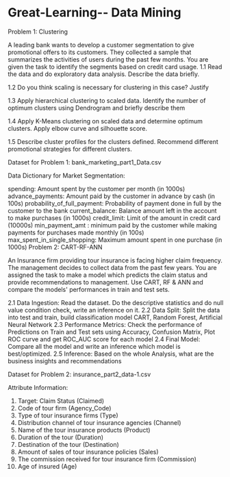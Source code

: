 # Great-Learning-- Data Mining

Problem 1: Clustering

A leading bank wants to develop a customer segmentation to give promotional offers to its customers. They collected a sample that summarizes the activities of users during the past few months. You are given the task to identify the segments based on credit card usage.
1.1 Read the data and do exploratory data analysis. Describe the data briefly.

1.2  Do you think scaling is necessary for clustering in this case? Justify

1.3 Apply hierarchical clustering to scaled data. Identify the number of optimum clusters using Dendrogram and briefly describe them

1.4 Apply K-Means clustering on scaled data and determine optimum clusters. Apply elbow curve and silhouette score.

1.5 Describe cluster profiles for the clusters defined. Recommend different promotional strategies for different clusters.

Dataset for Problem 1: bank_marketing_part1_Data.csv

Data Dictionary for Market Segmentation:

spending: Amount spent by the customer per month (in 1000s)
advance_payments: Amount paid by the customer in advance by cash (in 100s)
probability_of_full_payment: Probability of payment done in full by the customer to the bank
current_balance: Balance amount left in the account to make purchases (in 1000s)
credit_limit: Limit of the amount in credit card (10000s)
min_payment_amt : minimum paid by the customer while making payments for purchases made monthly (in 100s)
max_spent_in_single_shopping: Maximum amount spent in one purchase (in 1000s)
Problem 2: CART-RF-ANN

An Insurance firm providing tour insurance is facing higher claim frequency. The management decides to collect data from the past few years. You are assigned the task to make a model which predicts the claim status and provide recommendations to management. Use CART, RF & ANN and compare the models' performances in train and test sets.

2.1 Data Ingestion: Read the dataset. Do the descriptive statistics and do null value condition check, write an inference on it.
2.2 Data Split: Split the data into test and train, build classification model CART, Random Forest, Artificial Neural Network
2.3 Performance Metrics: Check the performance of Predictions on Train and Test sets using Accuracy, Confusion Matrix, Plot ROC curve and get ROC_AUC score for each model
2.4 Final Model: Compare all the model and write an inference which model is best/optimized.
2.5 Inference: Based on the whole Analysis, what are the business insights and recommendations

Dataset for Problem 2: insurance_part2_data-1.csv

Attribute Information:

1. Target: Claim Status (Claimed)
2. Code of tour firm (Agency_Code)
3. Type of tour insurance firms (Type)
4. Distribution channel of tour insurance agencies (Channel)
5. Name of the tour insurance products (Product)
6. Duration of the tour (Duration)
7. Destination of the tour (Destination)
8. Amount of sales of tour insurance policies (Sales)
9. The commission received for tour insurance firm (Commission)
10. Age of insured (Age)

